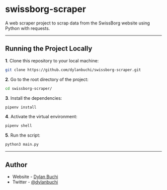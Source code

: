 # swissborg-scraper

A web scraper project to scrap data from the SwissBorg website using Python with requests.

---

## Running the Project Locally

**1**. Clone this repository to your local machine:

```bash
git clone https://github.com/dylanbuchi/swissborg-scraper.git
```

**2**. Go to the root directory of the project:

```bash
cd swissborg-scraper/
```

**3**. Install the dependencies:

```bash
pipenv install
```

**4**. Activate the virtual environment:

```bash
pipenv shell
```

**5**. Run the script:

```bash
python3 main.py
```

---

## Author

-   Website - [Dylan Buchi](https://dylanbuchi.pythonanywhere.com/)
-   Twitter - [@dylanbuchi](https://www.twitter.com/dylanbuchi)
